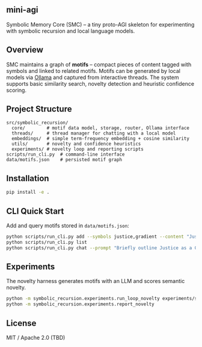 ## mini-agi

Symbolic Memory Core (SMC) – a tiny proto-AGI skeleton for experimenting with symbolic recursion and local language models.

## Overview

SMC maintains a graph of **motifs** – compact pieces of content tagged with symbols and linked to related motifs. Motifs can be generated by local models via [Ollama](https://ollama.ai/) and captured from interactive threads. The system supports basic similarity search, novelty detection and heuristic confidence scoring.

## Project Structure

```
src/symbolic_recursion/
  core/        # motif data model, storage, router, Ollama interface
  threads/     # thread manager for chatting with a local model
  embeddings/  # simple term-frequency embedding + cosine similarity
  utils/       # novelty and confidence heuristics
  experiments/ # novelty loop and reporting scripts
scripts/run_cli.py  # command-line interface
data/motifs.json    # persisted motif graph
```

## Installation

```bash
pip install -e .
```

## CLI Quick Start

Add and query motifs stored in `data/motifs.json`:

```bash
python scripts/run_cli.py add --symbols justice,gradient --content "Justice as fairness across contexts"
python scripts/run_cli.py list
python scripts/run_cli.py chat --prompt "Briefly outline Justice as a Gradient" --capture justice,gradient
```

## Experiments

The novelty harness generates motifs with an LLM and scores semantic novelty.

```bash
python -m symbolic_recursion.experiments.run_loop_novelty experiments/scenario.json
python -m symbolic_recursion.experiments.report_novelty
```

## License

MIT / Apache 2.0 (TBD)
